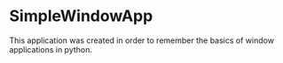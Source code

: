 # SimpleWindowApp
This application was created in order to remember the basics of window applications in python.

